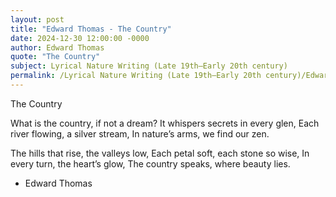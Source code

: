 ```yaml
---
layout: post
title: "Edward Thomas - The Country"
date: 2024-12-30 12:00:00 -0000
author: Edward Thomas
quote: "The Country"
subject: Lyrical Nature Writing (Late 19th–Early 20th century)
permalink: /Lyrical Nature Writing (Late 19th–Early 20th century)/Edward Thomas/Edward Thomas - The Country
---
```


The Country

What is the country, if not a dream?
It whispers secrets in every glen,
Each river flowing, a silver stream,
In nature’s arms, we find our zen.

The hills that rise, the valleys low,
Each petal soft, each stone so wise,
In every turn, the heart’s glow,
The country speaks, where beauty lies.


- Edward Thomas
